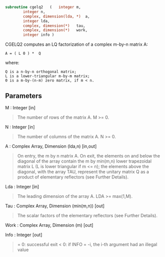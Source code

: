```fortran
subroutine cgelq2	(	integer	m,
		integer	n,
		complex, dimension(lda, *)	a,
		integer	lda,
		complex, dimension(*)	tau,
		complex, dimension(*)	work,
		integer	info )
```

 CGELQ2 computes an LQ factorization of a complex m-by-n matrix A:

    A = ( L 0 ) *  Q

 where:

    Q is a n-by-n orthogonal matrix;
    L is a lower-triangular m-by-m matrix;
    0 is a m-by-(n-m) zero matrix, if m < n.


## Parameters
M : Integer [in]
> The number of rows of the matrix A.  M >= 0.

N : Integer [in]
> The number of columns of the matrix A.  N >= 0.

A : Complex Array, Dimension (lda,n) [in,out]
> On entry, the m by n matrix A.
> On exit, the elements on and below the diagonal of the array
> contain the m by min(m,n) lower trapezoidal matrix L (L is
> lower triangular if m <= n); the elements above the diagonal,
> with the array TAU, represent the unitary matrix Q as a
> product of elementary reflectors (see Further Details).

Lda : Integer [in]
> The leading dimension of the array A.  LDA >= max(1,M).

Tau : Complex Array, Dimension (min(m,n)) [out]
> The scalar factors of the elementary reflectors (see Further
> Details).

Work : Complex Array, Dimension (m) [out]

Info : Integer [out]
> = 0: successful exit
> < 0: if INFO = -i, the i-th argument had an illegal value

